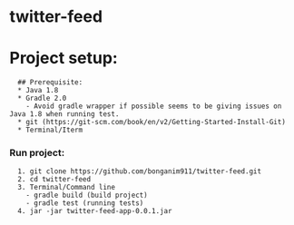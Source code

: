 # twitter-feed

# Project setup:

      ## Prerequisite:
      * Java 1.8
      * Gradle 2.0 
        - Avoid gradle wrapper if possible seems to be giving issues on Java 1.8 when running test.
      * git (https://git-scm.com/book/en/v2/Getting-Started-Install-Git)
      * Terminal/Iterm


### Run project:

      1. git clone https://github.com/bonganim911/twitter-feed.git
      2. cd twitter-feed
      3. Terminal/Command line
        - gradle build (build project)
        - gradle test (running tests)
      4. jar -jar twitter-feed-app-0.0.1.jar
      

